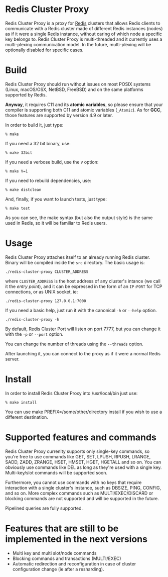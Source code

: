 # Redis Cluster Proxy

Redis Cluster Proxy is a proxy for [Redis](https://redis.io/) clusters that allows Redis clients to communicate with a Redis cluster made of different Redis instances (nodes) as if it were a single Redis instance, without caring of which node a specific key belongs to.
Redis Cluster Proxy is multi-threaded and it currently uses a multi-plexing communication model. In the future, multi-plexing will be optionally disabled for specific cases.

# Build

Redis Cluster Proxy should run without issues on most POSIX systems (Linux, macOS/OSX, NetBSD, FreeBSD) and on the same platforms supported by Redis.

**Anyway**, it requires C11 and its **atomic variables**, so please ensure that your compiler is supporting both C11 and atomic variables (`_Atomic`).
As for **GCC**, those features are supported by version 4.9 or later.

In order to build it, just type:

`% make`

If you need a 32 bit binary, use:

`% make 32bit`

If you need a verbose build, use the `V` option:

`% make V=1`

If you need to rebuild dependencies, use:

`% make distclean`

And, finally, if you want to launch tests, just type:

`% make test`

As you can see, the make syntax (but also the output style) is the same used in Redis, so it will be familiar to Redis users.

# Usage

Redis Cluster Proxy attaches itself to an already running Redis cluster.
Binary will be compiled inside the `src` directory.
The basic usage is:

`./redis-cluster-proxy CLUSTER_ADDRESS`

where `CLUSTER_ADDRESS` is the host address of any cluster's intance (we call it the *entry point*), and it can be expressed in the form of an `IP:PORT` for TCP connections, or as UNIX socket, ie:

`./redis-cluster-proxy 127.0.0.1:7000`

If you need a basic help, just run it with the canonical `-h` or `--help` option.

`./redis-cluster-proxy -h`

By default, Redis Cluster Port will listen on port 7777, but you can change it with the `-p` or `--port` option.

You can change the number of threads using the `--threads` option.

After launching it, you can connect to the proxy as if it were a normal Redis server.

# Install

In order to install Redis Cluster Proxy into /usr/local/bin just use:

`% make install`

You can use make PREFIX=/some/other/directory install if you wish to use a different destination.

# Supported features and commands

Redis Cluster Proxy currenlty supports only single-key commands, so you're free to use commands like GET, SET, LPUSH, RPUSH, LRANGE, SADD, ZADD, ZRANGE, HSET, HMSET, HGET, HGETALL and so on. You can obviously use commands like DEL as long as they're used with a single key. Multi-key/slot commands will be supported soon.

Furthermore, you cannot use commands with no keys that require interaction with a single cluster's instance, such as DBSIZE, PING, CONFIG, and so on.
More complex commands such as MULTI/EXEC/DISCARD or blocking commands are not supported and will be supported in the future.

Pipelined queries are fully supported.

# Features that are still to be implemented in the next versions

- Multi key and multi slot/node commands
- Blocking commands and transactions (MULTI/EXEC)
- Automatic redirection and reconfiguration in case of cluster configuration change (ie after a resharding).
